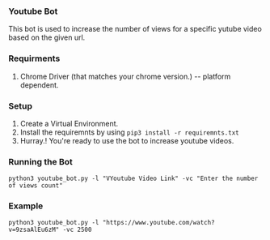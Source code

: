 ### Youtube Bot

This bot is used to increase the number of views for a specific yutube video based on the given url.

### Requirments

1. Chrome Driver (that matches your chrome version.) -- platform dependent.

### Setup

1. Create a Virtual Environment.
2. Install the requiremnts by using `pip3 install -r requiremnts.txt`
3. Hurray.! You're ready to use the bot to increase youtube videos.

### Running the Bot

`python3 youtube_bot.py -l "VYoutube Video Link" -vc "Enter the number of views count"`

### Example

`python3 youtube_bot.py -l "https://www.youtube.com/watch?v=9zsaAlEu6zM" -vc 2500`
